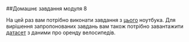 ##Домашнє завдання модуля 8

На цей раз вам потрібно виконати завдання з [цього](https://drive.google.com/file/d/1jC_A0ukrBzXm5LKuCSuHEkLJE0TLGspN/view?usp=sharing) ноутбука. Для вирішення запропонованих завдань вам також потрібно завантажити [датасет](https://drive.google.com/file/d/1-4wgz9AFXrD3tZfqHJLMhCmy4BUzAX96/view?usp=sharing) з даними про оренду велосипедів.
